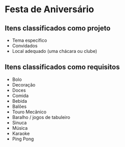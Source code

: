 # Festa de Aniversário

## Itens classificados como projeto
* Tema específico
* Convidados
* Local adequado (uma chácara ou clube)

## Itens classificados como requisitos
* Bolo
* Decoração
* Doces
* Comida
* Bebida
* Balões
* Touro Mecânico
* Baralho / jogos de tabuleiro
* Sinuca
* Música
* Karaoke
* Ping Pong